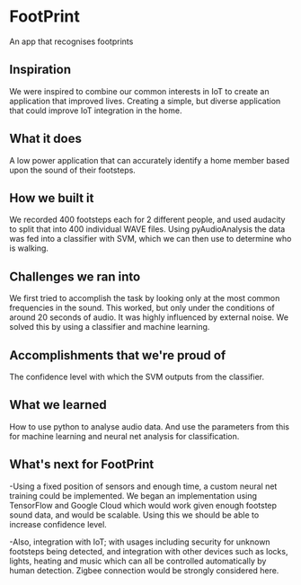 # FootPrint
An app that recognises footprints

## Inspiration
We were inspired to combine our common interests in IoT to create an application that improved lives. Creating a simple, but diverse application that could improve IoT integration in the home.

## What it does
A low power application that can accurately identify a home member based upon the sound of their footsteps.

## How we built it
We recorded 400 footsteps each for 2 different people, and used audacity to split that into 400 individual WAVE files. Using pyAudioAnalysis the data was fed into a classifier with SVM, which we can then use to determine who is walking. 

## Challenges we ran into
We first tried to accomplish the task by looking only at the most common frequencies in the sound. This worked, but only under the conditions of around 20 seconds of audio. It was highly influenced by external noise. We solved this by using a classifier and machine learning. 

## Accomplishments that we're proud of
The confidence level with which the SVM outputs from the classifier. 

## What we learned
How to use python to analyse audio data. And use the parameters from this for machine learning and neural net analysis for classification.

## What's next for FootPrint
-Using a fixed position of sensors and enough time, a custom neural net training could be implemented. We began an implementation using TensorFlow and Google Cloud which would work given enough footstep sound data, and would be scalable. Using this we should be able to increase confidence level.

-Also, integration with IoT; with usages including security for unknown footsteps being detected, and integration with other devices such as locks, lights, heating and music which can all be controlled automatically by human detection. Zigbee connection would be strongly considered here.
